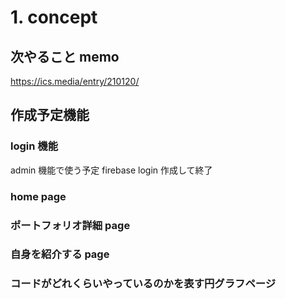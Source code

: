 # 1. concept

## 次やること memo

https://ics.media/entry/210120/

## 作成予定機能

### login 機能

admin 機能で使う予定
firebase login 作成して終了

### home page

### ポートフォリオ詳細 page

### 自身を紹介する page

### コードがどれくらいやっているのかを表す円グラフページ
